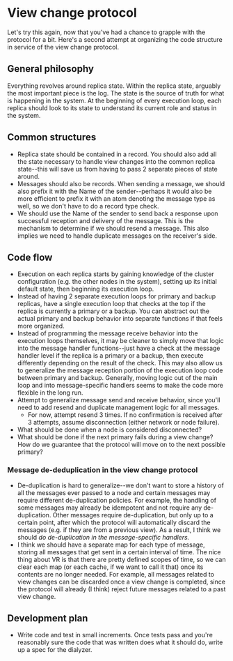 # View change protocol
Let's try this again, now that you've had a chance to grapple with the protocol
for a bit. Here's a second attempt at organizing the code structure in service
of the view change protocol. 

## General philosophy
Everything revolves around replica state. Within the replica state, arguably the
most important piece is the log. The state is the source of truth for what is
happening in the system. At the beginning of every execution loop, each replica
should look to its state to understand its current role and status in the system.

## Common structures
- Replica state should be contained in a record. You should also add all the 
state necessary to handle view changes into the common replica state--this will
save us from having to pass 2 separate pieces of state around.
- Messages should also be records. When sending a message, we should also prefix
it with the Name of the sender--perhaps it would also be more efficient to
prefix it with an atom denoting the message type as well, so we don't have to
do a record type check. 
- We should use the Name of the sender to send back a response upon successful
reception and delivery of the message. This is the mechanism to determine if we
should resend a message. This also implies we need to handle duplicate messages
on the receiver's side. 

## Code flow
- Execution on each replica starts by gaining knowledge of the cluster
configuration (e.g. the other nodes in the system), setting up its initial
default state, then beginning its execution loop. 
- Instead of having 2 separate execution loops for primary and backup replicas,
have a single execution loop that checks at the top if the replica is 
currently a primary or a backup. You can abstract out the actual primary and 
backup behavior into separate functions if that feels more organized.
- Instead of programming the message receive behavior into the execution loops
themselves, it may be cleaner to simply move that logic into the message handler
functions--just have a check at the message handler level if the replica is a
primary or a backup, then execute differently depending on the result of the
check. This may also allow us to generalize the message reception portion of the
execution loop code between primary and backup. Generally, moving logic out
of the main loop and into message-specific handlers seems to make the code
more flexible in the long run.
- Attempt to generalize message send and receive behavior, since you'll need
to add resend and duplicate management logic for all messages.
  - For now, attempt resend 3 times. If no confirmation is received after 3
  attempts, assume disconnection (either network or node failure).
- What should be done when a node is considered disconnected?
- What should be done if the next primary fails during a view change? How do we
guarantee that the protocol will move on to the next possible primary?

### Message de-deduplication in the view change protocol
- De-duplication is hard to generalize--we don't want to store a history of all
the messages ever passed to a node and certain messages may require different 
de-duplication policies. For example, the handling of some messages may already
be idempotent and not require any de-duplication. Other messages require 
de-duplication, but only up to a certain point, after which the protocol will
automatically discard the messages (e.g. if they are from a previous view). As
a result, I think we should *do de-duplication in the message-specific handlers.*
- I think we should have a separate map for each type of message, storing all
messages that get sent in a certain interval of time. The nice thing about VR is
that there are pretty defined scopes of time, so we can clear each map (or each
cache, if we want to call it that) once its contents are no longer needed. For
example, all messages related to view changes can be discarded once a view
change is completed, since the protocol will already (I think) reject future 
messages related to a past view change. 

## Development plan
- Write code and test in small increments. Once tests pass and you're reasonably
sure the code that was written does what it should do, write up a spec for the
dialyzer.